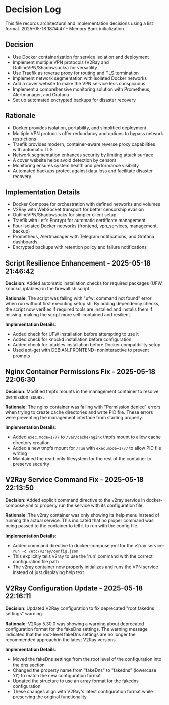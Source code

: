# Decision Log

This file records architectural and implementation decisions using a list format.
2025-05-18 18:14:47 - Memory Bank initialization.

## Decision

* Use Docker containerization for service isolation and deployment
* Implement multiple VPN protocols (V2Ray and OutlineVPN/Shadowsocks) for versatility
* Use Traefik as reverse proxy for routing and TLS termination
* Implement network segmentation with isolated Docker networks
* Add a cover website to make the VPN service less conspicuous
* Implement a comprehensive monitoring solution with Prometheus, Alertmanager, and Grafana
* Set up automated encrypted backups for disaster recovery

## Rationale 

* Docker provides isolation, portability, and simplified deployment
* Multiple VPN protocols offer redundancy and options to bypass network restrictions
* Traefik provides modern, container-aware reverse proxy capabilities with automatic TLS
* Network segmentation enhances security by limiting attack surface
* A cover website helps avoid detection by censors
* Monitoring ensures system health and performance visibility
* Automated backups protect against data loss and facilitate disaster recovery

## Implementation Details

* Docker Compose for orchestration with defined networks and volumes
* V2Ray with WebSocket transport for better censorship evasion
* OutlineVPN/Shadowsocks for simpler client setup
* Traefik with Let's Encrypt for automatic certificate management
* Four isolated Docker networks (frontend, vpn_services, management, backup)
* Prometheus, Alertmanager with Telegram notifications, and Grafana dashboards
* Encrypted backups with retention policy and failure notifications

## Script Resilience Enhancement - 2025-05-18 21:46:42

**Decision**: Added automatic installation checks for required packages (UFW, knockd, iptables) in the firewall.sh script.

**Rationale**: The script was failing with "ufw: command not found" error when run without first executing setup.sh. By adding dependency checks, the script now verifies if required tools are installed and installs them if missing, making the script more self-contained and resilient.

**Implementation Details**:
* Added check for UFW installation before attempting to use it
* Added check for knockd installation before configuration
* Added check for iptables installation before Docker compatibility setup
* Used apt-get with DEBIAN_FRONTEND=noninteractive to prevent prompts

## Nginx Container Permissions Fix - 2025-05-18 22:06:30

**Decision**: Modified tmpfs mounts in the management container to resolve permission issues.

**Rationale**: The nginx container was failing with "Permission denied" errors when trying to create cache directories and write PID file. These errors were preventing the management interface from starting properly.

**Implementation Details**:
* Added `exec,mode=1777` to `/var/cache/nginx` tmpfs mount to allow cache directory creation
* Added a new tmpfs mount for `/run` with `exec,mode=1777` to allow PID file writing
* Maintained the read-only filesystem for the rest of the container to preserve security

## V2Ray Service Command Fix - 2025-05-18 22:13:50

**Decision**: Added explicit command directive to the v2ray service in docker-compose.yml to properly run the service with its configuration file.

**Rationale**: The v2ray container was only showing its help menu instead of running the actual service. This indicated that no proper command was being passed to the container to tell it to run with the config file.

**Implementation Details**:
* Added command directive to docker-compose.yml for the v2ray service: `run -c /etc/v2ray/config.json`
* This explicitly tells v2ray to use the 'run' command with the correct configuration file path
* The v2ray container now properly initializes and runs the VPN service instead of just displaying help text

## V2Ray Configuration Update - 2025-05-18 22:16:11

**Decision**: Updated V2Ray configuration to fix deprecated "root fakedns settings" warning.

**Rationale**: V2Ray 5.30.0 was showing a warning about deprecated configuration format for the fakeDns settings. The warning message indicated that the root-level fakeDns settings are no longer the recommended approach in the latest V2Ray versions.

**Implementation Details**:
* Moved the fakeDns settings from the root level of the configuration into the dns section
* Changed the property name from "fakeDns" to "fakedns" (lowercase 'd') to match the new configuration format
* Updated the structure to use an array format for the fakedns configuration
* These changes align with V2Ray's latest configuration format while preserving the original functionality